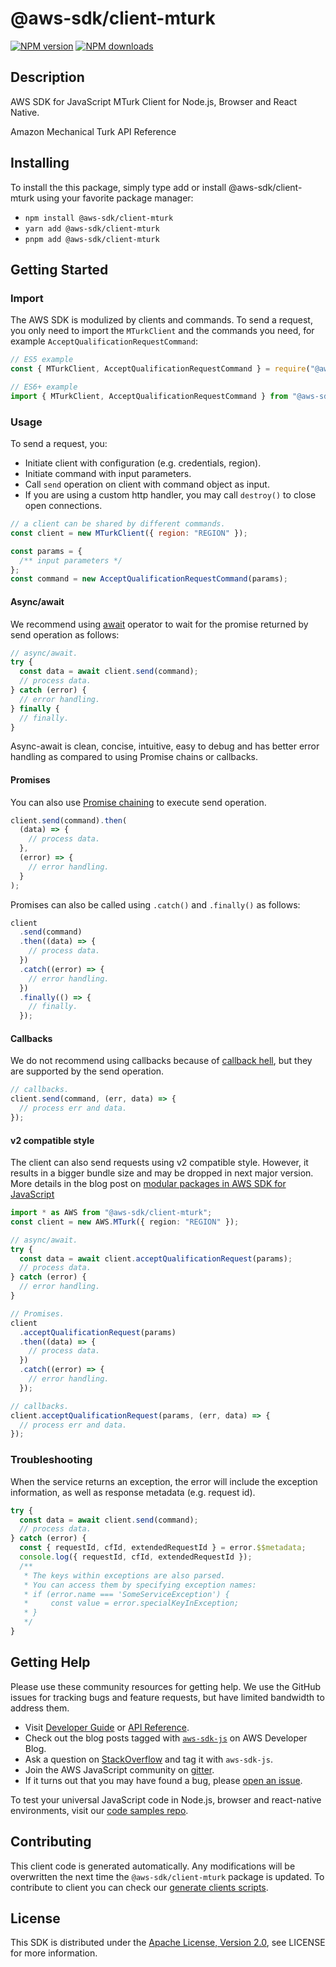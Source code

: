 <!-- generated file, do not edit directly -->

# @aws-sdk/client-mturk

[![NPM version](https://img.shields.io/npm/v/@aws-sdk/client-mturk/latest.svg)](https://www.npmjs.com/package/@aws-sdk/client-mturk)
[![NPM downloads](https://img.shields.io/npm/dm/@aws-sdk/client-mturk.svg)](https://www.npmjs.com/package/@aws-sdk/client-mturk)

## Description

AWS SDK for JavaScript MTurk Client for Node.js, Browser and React Native.

<fullname>Amazon Mechanical Turk API Reference</fullname>

## Installing

To install the this package, simply type add or install @aws-sdk/client-mturk
using your favorite package manager:

- `npm install @aws-sdk/client-mturk`
- `yarn add @aws-sdk/client-mturk`
- `pnpm add @aws-sdk/client-mturk`

## Getting Started

### Import

The AWS SDK is modulized by clients and commands.
To send a request, you only need to import the `MTurkClient` and
the commands you need, for example `AcceptQualificationRequestCommand`:

```js
// ES5 example
const { MTurkClient, AcceptQualificationRequestCommand } = require("@aws-sdk/client-mturk");
```

```ts
// ES6+ example
import { MTurkClient, AcceptQualificationRequestCommand } from "@aws-sdk/client-mturk";
```

### Usage

To send a request, you:

- Initiate client with configuration (e.g. credentials, region).
- Initiate command with input parameters.
- Call `send` operation on client with command object as input.
- If you are using a custom http handler, you may call `destroy()` to close open connections.

```js
// a client can be shared by different commands.
const client = new MTurkClient({ region: "REGION" });

const params = {
  /** input parameters */
};
const command = new AcceptQualificationRequestCommand(params);
```

#### Async/await

We recommend using [await](https://developer.mozilla.org/en-US/docs/Web/JavaScript/Reference/Operators/await)
operator to wait for the promise returned by send operation as follows:

```js
// async/await.
try {
  const data = await client.send(command);
  // process data.
} catch (error) {
  // error handling.
} finally {
  // finally.
}
```

Async-await is clean, concise, intuitive, easy to debug and has better error handling
as compared to using Promise chains or callbacks.

#### Promises

You can also use [Promise chaining](https://developer.mozilla.org/en-US/docs/Web/JavaScript/Guide/Using_promises#chaining)
to execute send operation.

```js
client.send(command).then(
  (data) => {
    // process data.
  },
  (error) => {
    // error handling.
  }
);
```

Promises can also be called using `.catch()` and `.finally()` as follows:

```js
client
  .send(command)
  .then((data) => {
    // process data.
  })
  .catch((error) => {
    // error handling.
  })
  .finally(() => {
    // finally.
  });
```

#### Callbacks

We do not recommend using callbacks because of [callback hell](http://callbackhell.com/),
but they are supported by the send operation.

```js
// callbacks.
client.send(command, (err, data) => {
  // process err and data.
});
```

#### v2 compatible style

The client can also send requests using v2 compatible style.
However, it results in a bigger bundle size and may be dropped in next major version. More details in the blog post
on [modular packages in AWS SDK for JavaScript](https://aws.amazon.com/blogs/developer/modular-packages-in-aws-sdk-for-javascript/)

```ts
import * as AWS from "@aws-sdk/client-mturk";
const client = new AWS.MTurk({ region: "REGION" });

// async/await.
try {
  const data = await client.acceptQualificationRequest(params);
  // process data.
} catch (error) {
  // error handling.
}

// Promises.
client
  .acceptQualificationRequest(params)
  .then((data) => {
    // process data.
  })
  .catch((error) => {
    // error handling.
  });

// callbacks.
client.acceptQualificationRequest(params, (err, data) => {
  // process err and data.
});
```

### Troubleshooting

When the service returns an exception, the error will include the exception information,
as well as response metadata (e.g. request id).

```js
try {
  const data = await client.send(command);
  // process data.
} catch (error) {
  const { requestId, cfId, extendedRequestId } = error.$$metadata;
  console.log({ requestId, cfId, extendedRequestId });
  /**
   * The keys within exceptions are also parsed.
   * You can access them by specifying exception names:
   * if (error.name === 'SomeServiceException') {
   *     const value = error.specialKeyInException;
   * }
   */
}
```

## Getting Help

Please use these community resources for getting help.
We use the GitHub issues for tracking bugs and feature requests, but have limited bandwidth to address them.

- Visit [Developer Guide](https://docs.aws.amazon.com/sdk-for-javascript/v3/developer-guide/welcome.html)
  or [API Reference](https://docs.aws.amazon.com/AWSJavaScriptSDK/v3/latest/index.html).
- Check out the blog posts tagged with [`aws-sdk-js`](https://aws.amazon.com/blogs/developer/tag/aws-sdk-js/)
  on AWS Developer Blog.
- Ask a question on [StackOverflow](https://stackoverflow.com/questions/tagged/aws-sdk-js) and tag it with `aws-sdk-js`.
- Join the AWS JavaScript community on [gitter](https://gitter.im/aws/aws-sdk-js-v3).
- If it turns out that you may have found a bug, please [open an issue](https://github.com/aws/aws-sdk-js-v3/issues/new/choose).

To test your universal JavaScript code in Node.js, browser and react-native environments,
visit our [code samples repo](https://github.com/aws-samples/aws-sdk-js-tests).

## Contributing

This client code is generated automatically. Any modifications will be overwritten the next time the `@aws-sdk/client-mturk` package is updated.
To contribute to client you can check our [generate clients scripts](https://github.com/aws/aws-sdk-js-v3/tree/main/scripts/generate-clients).

## License

This SDK is distributed under the
[Apache License, Version 2.0](http://www.apache.org/licenses/LICENSE-2.0),
see LICENSE for more information.
